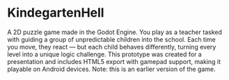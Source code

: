 # KindegartenHell

A 2D puzzle game made in the Godot Engine. You play as a teacher tasked with guiding a group of unpredictable children into the school. Each time you move, they react — but each child behaves differently, turning every level into a unique logic challenge. This prototype was created for a presentation and includes HTML5 export with gamepad support, making it playable on Android devices. Note: this is an earlier version of the game.
